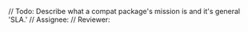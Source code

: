 // Todo: Describe what a compat package's mission is and it's general 'SLA.'
// Assignee:
// Reviewer:
